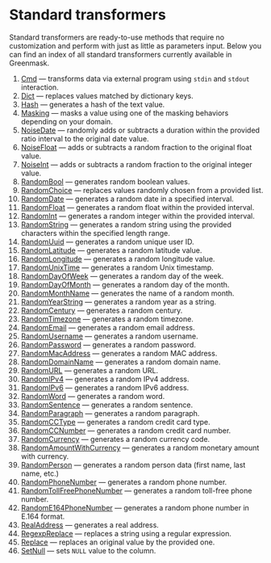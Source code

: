 # Standard transformers

Standard transformers are ready-to-use methods that require no customization and perform with just as little as parameters input. Below you can find an index of all standard transformers currently available in Greenmask.

1. [Cmd](cmd.md) — transforms data via external program using `stdin` and `stdout` interaction.
1. [Dict](dict.md) — replaces values matched by dictionary keys.
1. [Hash](dict.md) — generates a hash of the text value.
1. [Masking](masking.md) — masks a value using one of the masking behaviors depending on your domain.
1. [NoiseDate](noise_date.md) — randomly adds or subtracts a duration within the provided ratio interval to the original date value.
1. [NoiseFloat](noise_float.md) — adds or subtracts a random fraction to the original float value.
1. [NoiseInt](noise_int.md) — adds or subtracts a random fraction to the original integer value.
1. [RandomBool](random_bool.md) — generates random boolean values.
1. [RandomChoice](random_choice.md) — replaces values randomly chosen from a provided list.
1. [RandomDate](random_date.md) — generates a random date in a specified interval.
1. [RandomFloat](random_float.md) — generates a random float within the provided interval.
1. [RandomInt](random_int.md) — generates a random integer within the provided interval.
1. [RandomString](random_string.md) — generates a random string using the provided characters within the specified length range.
1. [RandomUuid](random_uuid.md) — generates a random unique user ID.
1. [RandomLatitude](random_latitude.md) — generates a random latitude value.
1. [RandomLongitude](random_longitude.md) — generates a random longitude value.
1. [RandomUnixTime](random_unix_time.md) — generates a random Unix timestamp.
1. [RandomDayOfWeek](random_day_of_week.md) — generates a random day of the week.
1. [RandomDayOfMonth](random_day_of_month.md) — generates a random day of the month.
1. [RandomMonthName](random_month_name.md) — generates the name of a random month.
1. [RandomYearString](random_year_string.md) — generates a random year as a string.
1. [RandomCentury](random_century.md) — generates a random century.
1. [RandomTimezone](random_timezone.md) — generates a random timezone.
1. [RandomEmail](random_email.md) — generates a random email address.
1. [RandomUsername](random_username.md) — generates a random username.
1. [RandomPassword](random_password.md) — generates a random password.
1. [RandomMacAddress](random_mac_address.md) — generates a random MAC address.
1. [RandomDomainName](random_domain_name.md) — generates a random domain name.
1. [RandomURL](random_url.md) — generates a random URL.
1. [RandomIPv4](random_ipv4.md) — generates a random IPv4 address.
1. [RandomIPv6](random_ipv6.md) — generates a random IPv6 address.
1. [RandomWord](random_word.md) — generates a random word.
1. [RandomSentence](random_sentence.md) — generates a random sentence.
1. [RandomParagraph](random_paragraph.md) — generates a random paragraph.
1. [RandomCCType](random_cc_type.md) — generates a random credit card type.
1. [RandomCCNumber](random_cc_number.md) — generates a random credit card number.
1. [RandomCurrency](random_currency.md) — generates a random currency code.
1. [RandomAmountWithCurrency](random_amount_with_currency.md) — generates a random monetary amount with currency.
1. [RandomPerson](random_person.md) — generates a random person data (first name, last name, etc.)
1. [RandomPhoneNumber](random_phone_number.md) — generates a random phone number.
1. [RandomTollFreePhoneNumber](random_toll_free_phone_number.md) — generates a random toll-free phone number.
1. [RandomE164PhoneNumber](random_e164_phone_number.md) — generates a random phone number in E.164 format.
1. [RealAddress](real_address.md) — generates a real address.
1. [RegexpReplace](regexp_replace.md) — replaces a string using a regular expression.
1. [Replace](replace.md) — replaces an original value by the provided one.
1. [SetNull](set_null.md) — sets `NULL` value to the column.

